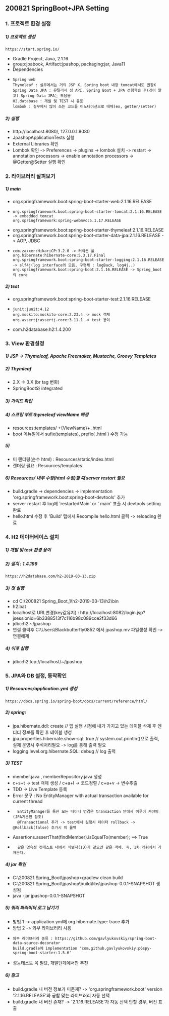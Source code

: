 ## 200821 SpringBoot+JPA Setting

### 1. 프로젝트 환경 설정
##### 1) 프로젝트 생성 
    https://start.spring.io/ 
* Gradle Project, Java, 2.1.16 
* group:jpabook, Artifact:jpashop, packaging:jar, Java11
* Dependencies
*     Spring web
      Thymeleaf : 실무에서는 거의 JSP X, Spring boot 내장 tomcat에서도 권장X
      Spring Data JPA : 유틸리시 성 API, Spring Boot + JPA 선행학습 후(깊이 알고) Spring Data JPA는 도움용
      H2.database : 개발 및 TEST 시 유용
      lombok : 실무에서 많이 쓰는 코드를 어노테이션으로 대체(ex, getter/setter)

##### 2) 실행
* http://localhost:8080/,  127.0.0.1:8080
* JpashopApplicationTests 실행
* External Libraries 확인
* Lombok 확인 -> Preferences -> plugins -> lombok 설치 -> restart -> annotation processors -> enable annotation processors -> @Getter@Setter 실행 확인

### 2. 라이브러리 살펴보기
##### 1) main
* org.springframework.boot:spring-boot-starter-web:2.1.16.RELEASE
*     org.springframework.boot:spring-boot-starter-tomcat:2.1.16.RELEASE -> embedded tomcat
      org.springframework:spring-webmvc:5.1.17.RELEASE
* org.springframework.boot:spring-boot-starter-thymeleaf:2.1.16.RELEASE
* org.springframework.boot:spring-boot-starter-data-jpa:2.1.16.RELEASE -> AOP, JDBC
*     com.zaxxer:HikariCP:3.2.0 -> 커넥션 풀
      org.hibernate:hibernate-core:5.3.17.Final
      org.springframework.boot:spring-boot-starter-logging:2.1.16.RELEASE -> slf4j(log interface의 모음, 구현체 : logBack, log4j..)
      org.springframework.boot:spring-boot:2.1.16.RELEASE -> Spring_boot의 core
##### 2) test
* org.springframework.boot:spring-boot-starter-test:2.1.16.RELEASE
*     junit:junit:4.12
      org.mockito:mockito-core:2.23.4 -> mock 객체
      org.assertj:assertj-core:3.11.1 -> test 용이
* com.h2database:h2:1.4.200

### 3. View 환경설정
##### 1) JSP -> Thymeleaf, Apache Freemaker, Mustache, Groovy Templates
##### 2) Thymleaf
* 2.X -> 3.X (br tag 변화)
* SpringBoot와 integrated
##### 3) 가이드 확인
##### 4) 스프링 부트 thymeleaf viewName 매핑 
* resources:templates/ +{ViewName}+ .html 
* boot 메뉴얼에서 sufix(templates), prefix( .html ) 수정 가능
##### 5) 
* 미 랜더링(순수 html) :  Resources/static/index.html  
* 랜더링 필요 : Resources/templates
##### 6) Resources/ 내부 수정(html 수정)할 때 server restart 필요
* build.gradle -> dependencies -> implementation 'org.springframework.boot:spring-boot-devtools' 추가
* server restart 후 log에 'restartedMain' or '           main' 표출 시 devtools setting 완료
* hello.html 수정 후 'Build' 탭에서 Recompile hello.html 클릭 -> reloading 완료

### 4. H2 데이터베이스 설치
##### 1) 개발 및 test 환경 용이
##### 2) 설치 : 1.4.199 
    https://h2database.com/h2-2019-03-13.zip
##### 3) 첫 실행
* cd C:\200821 Spring_Boot_1\h2-2019-03-13\h2\bin
* h2.bat
* localhost로 URL변경(key값유지) : http://localhost:8082/login.jsp?jsessionid=6b3388513f7c116b98c089cce2f33d66
* jdbc:h2:~/jpashop 
* 연결 클릭후 C:\Users\Blackbutterfly0852 에서 jpashop.mv 파일생성 확인 -> 연결해제
##### 4) 이후 실행
* jdbc:h2:tcp://localhost/~/jpashop

### 5. JPA와 DB 설정, 동작확인
##### 1) Resources/application.yml 생성 
    https://docs.spring.io/spring-boot/docs/current/reference/html/
##### 2) spring:
* jpa.hibernate.ddl: create // 앱 실행 시점에 내가 가지고 있는 테이블 삭제 후 엔티티 정보를 확인 후 테이블 생성
* jpa.properties.hibernate.show-sql: true // system.out.println()으로 출력, 실제 운영시 주석처리필요 -> log를 통해 출력 필요
* logging.level.org.hibernate.SQL: debug // log 출력

##### 3) TEST
* member.java , memberRepository.java 생성
* c+s+t -> test 객체 생성 / c+a+l -> 코드정렬 / c+a+v -> 변수추출
* TDD -> Live Template 등록 	
* Error 문구 :  No EntityManager with actual transaction available for current thread
*       EntityManager를 통한 모든 데이터 변경은 transaction 안에서 이루어 져야됨 (JPA기본편 참조)
        @Transactional 추가 -> test에서 실행시 데이터 rollback -> @Rollback(false) 추가시 미 롤백
* Assertions.assertThat(findMember).isEqualTo(member); ==> True 
*       같은 영속성 컨테스트 내에서 식별자(ID)가 같으면 같은 객체. 즉, 1차 캐쉬에서 가져온다.

##### 4) jar 확인
* C:\200821 Spring_Boot\jpashop>gradlew clean build
* C:\200821 Spring_Boot\jpashop\build\libs\jpashop-0.0.1-SNAPSHOT 생성됨
* java -jar jpashop-0.0.1-SNAPSHOT

##### 5) 쿼리 파라미터 로그 남기기
* 방법 1 -> application.yml에 org.hibernate.type: trace 추가
* 방법 2 -> 외부 라이브러리 사용
*     외부 라이브러리 종류 : https://github.com/gavlyukovskiy/spring-boot-data-source-decorator
      build.gradle에 implementation 'com.github.gavlyukovskiy:p6spy-spring-boot-starter:1.5.6'
* 성능테스트 꼭 필요, 개발단계에서만 추천

##### 6) 참고
* build.gradle 내 버전 정보가 미존재? -> 'org.springframework.boot' version '2.1.16.RELEASE'와 궁합 맞는 라이브러리 자동 선택
* build.gradle 내 버전 존재? -> '2.1.16.RELEASE'가 자동 선택 안할 경우, 버전 표출
